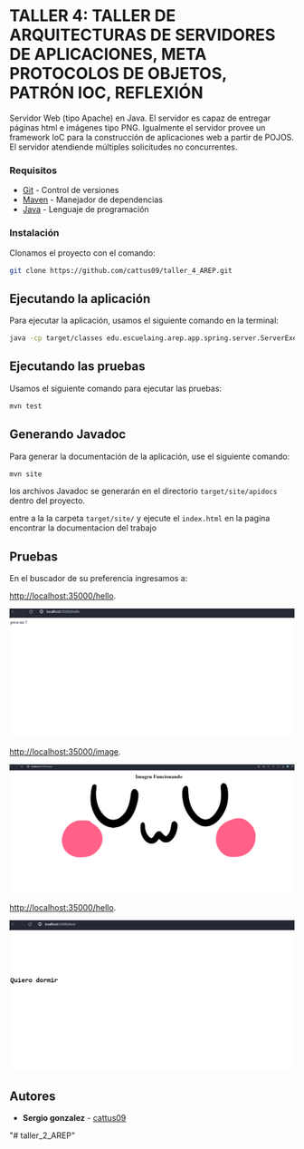 # TALLER 4: TALLER DE ARQUITECTURAS DE SERVIDORES DE APLICACIONES, META PROTOCOLOS DE OBJETOS, PATRÓN IOC, REFLEXIÓN

Servidor Web (tipo Apache) en Java. El servidor es capaz de entregar páginas html e imágenes tipo PNG. Igualmente el servidor provee un framework IoC para la construcción de aplicaciones web a partir de POJOS. El servidor atendiende múltiples solicitudes no concurrentes.



### Requisitos 

* [Git](https://git-scm.com/) - Control de versiones
* [Maven](https://maven.apache.org/) - Manejador de dependencias
* [Java](https://www.oracle.com/java/technologies/downloads/#java21) - Lenguaje de programación


### Instalación 

Clonamos el proyecto con el comando:

```bash
git clone https://github.com/cattus09/taller_4_AREP.git

```

## Ejecutando la aplicación

Para ejecutar la aplicación, usamos el siguiente comando en la terminal:

```bash
java -cp target/classes edu.escuelaing.arep.app.spring.server.ServerExecuter 

```

## Ejecutando las pruebas 

Usamos el siguiente comando para ejecutar las pruebas:

```bash
mvn test
```

## Generando Javadoc 

Para generar la documentación de la aplicación, use el siguiente comando: 

```bash
mvn site
```

los archivos Javadoc se generarán en el directorio `target/site/apidocs` dentro del proyecto.

entre a la la carpeta `target/site/` y ejecute el `index.html` en la pagina encontrar la documentacion del trabajo 


## Pruebas 

En el buscador de su preferencia ingresamos a: 

[http://localhost:35000/hello](http://localhost:35000/hello).

![Iniciar](src/resources/public/pruebas/hello.png)

[http://localhost:35000/image](http://localhost:35000/image).

![Iniciar](src/resources/public/pruebas/image.png)

[http://localhost:35000/hello](http://localhost:35000/host).

![Iniciar](src/resources/public/pruebas/host.png)



## Autores 

* **Sergio gonzalez** - [cattus09](https://github.com/cattus09)


"# taller_2_AREP" 
